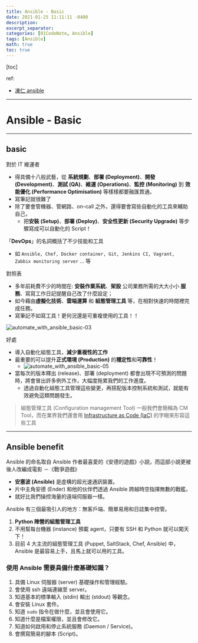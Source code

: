 ```yaml
---
title: Ansible - Basic
date: 2021-01-25 11:11:11 -0400
description:
excerpt_separator:
categories: [01CodeNote, Ansible]
tags: [Ansible]
math: true
toc: true
---
```


[toc]


ref:
- [凍仁 ansible](https://github.com/chusiang/automate-with-ansible)


---

# Ansible - Basic

---


## basic

對於 IT 維運者
- 得具備十八般武藝，從 **系統規劃**、**部署 (Deployment)**、**開發 (Development)**、**測試 (QA)**、**維運 (Operations)**、**監控 (Monitoring)** 到 **效能優化 (Performance Optimisation)** 等樣樣都要融匯貫通。
- 寫筆記就很難了
- 除了要會管機器、管網路、on-call 之外，還得要會寫些自動化的工具來輔助自己，
  - 把**安裝 (Setup)**、**部署 (Deploy)**、**安全性更新 (Security Upgrade)** 等步驟寫成可以自動化的 Script！


「**DevOps**」的名詞概括了不少技能和工具
- 如 `Ansible, Chef, Docker container, Git, Jenkins CI, Vagrant, Zabbix monitoring server` … 等


對照表
- 多年前耗費不少的時間在: **安裝作業系統**、**架設** 公司業務所需的大大小小 **服務**、寫寫工作日記提醒自己改了什麼設定；
- 如今藉由**虛擬化技術**、**雲端運算** 和 **組態管理工具** 等，在相對快速的時間裡完成任務。
- 寫筆記不如寫工具！更何況還是可重複使用的工具！！

![automate_with_ansible_basic-03](https://i.imgur.com/5ET3KYw.jpg)


好處
- 導入自動化組態工具，**減少重複性的工作**
- 最重要的可以提升**正式環境 (Production)** 的**穩定性**和**可靠性**！
  - ![automate_with_ansible_basic-05](https://i.imgur.com/mRgSKZK.jpg)
- 當每次的版本釋出 (release)、部署 (deployment) 都會出現不可預測的問題時，將會冒出許多例外工作，大幅度拖累我們的工作進度。
  - 透過自動化組態工具管理這些變更，再搭配版本控制系統和測試，就能有效避免這類問題發生。

> 組態管理工具 (Configuration management Tool) 一般我們會簡稱為 CM Tool，而在業界我們還會用 [Infrastructure as Code (IaC)](https://en.wikipedia.org/wiki/Infrastructure_as_Code) 的字眼來形容這些工具


---


## Ansible benefit

Ansible 的命名取自 Ansible 作者最喜愛的《安德的遊戲》小說，而這部小說更被後人改編成電影 －《戰爭遊戲》
- **安塞波 (Ansible)** 是虛構的超光速通訊裝置。
- 片中主角安德 (Ender) 和他的伙伴們透過 Ansible 跨越時空指揮無數的戰艦，
- 就好比我們操控海量的遠端伺服器一樣。


Ansible 有三個最吸引人的地方：無客戶端、簡單易用和日誌集中控管。
1. **Python 陣營的組態管理工具**
2. 不用幫每台機器 (instance) 預載 agent，只要有 SSH 和 Python 就可以闖天下！
4. 目前 4 大主流的組態管理工具 (Puppet, SaltStack, Chef, Ansible) 中， Ansible 是最容易上手，且馬上就可以用的工具。


### 使用 Ansible 需要具備什麼基礎知識？

1. 具備 Linux 伺服器 (server) 基礎操作和管理經驗。
2. 會使用 ssh 遠端連線至 server。
3. 知道基本的標準輸入 (stdin) 輸出 (stdout) 等觀念。
4. 會安裝 Linux 套件。
4. 知道 `sudo` 指令在做什麼，並且會使用它。
5. 知道什麼是檔案權限，並且會修改它。
6. 知道如何啟用和停止系統服務 (Daemon / Service)。
7. 會撰寫簡易的腳本 (Script)。
